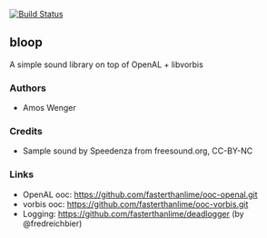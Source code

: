 [![Build Status](https://travis-ci.org/fasterthanlime/bloop.svg)](https://travis-ci.org/fasterthanlime/bloop)

## bloop

A simple sound library on top of OpenAL + libvorbis

### Authors

  * Amos Wenger

### Credits

  * Sample sound by Speedenza from freesound.org, CC-BY-NC
  
### Links

  * OpenAL ooc: https://github.com/fasterthanlime/ooc-openal.git
  * vorbis ooc: https://github.com/fasterthanlime/ooc-vorbis.git
  * Logging: https://github.com/fasterthanlime/deadlogger (by @fredreichbier)

